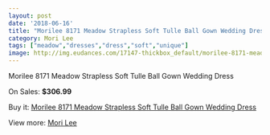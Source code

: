 ```yaml
---
layout: post
date: '2018-06-16'
title: "Morilee 8171 Meadow Strapless Soft Tulle Ball Gown Wedding Dress"
category: Mori Lee
tags: ["meadow","dresses","dress","soft","unique"]
image: http://img.eudances.com/17147-thickbox_default/morilee-8171-meadow-strapless-soft-tulle-ball-gown-wedding-dress.jpg
---
```

Morilee 8171 Meadow Strapless Soft Tulle Ball Gown Wedding Dress

On Sales: **$306.99**
<a href="https://www.eudances.com/en/mori-lee/5010-morilee-8171-meadow-strapless-soft-tulle-ball-gown-wedding-dress.html"><amp-img layout="responsive" width="600" height="600" src="//img.eudances.com/17147-thickbox_default/morilee-8171-meadow-strapless-soft-tulle-ball-gown-wedding-dress.jpg" alt="Morilee 8171 Meadow Strapless Soft Tulle Ball Gown Wedding Dress 0" /></a>
<a href="https://www.eudances.com/en/mori-lee/5010-morilee-8171-meadow-strapless-soft-tulle-ball-gown-wedding-dress.html"><amp-img layout="responsive" width="600" height="600" src="//img.eudances.com/17150-thickbox_default/morilee-8171-meadow-strapless-soft-tulle-ball-gown-wedding-dress.jpg" alt="Morilee 8171 Meadow Strapless Soft Tulle Ball Gown Wedding Dress 1" /></a>
<a href="https://www.eudances.com/en/mori-lee/5010-morilee-8171-meadow-strapless-soft-tulle-ball-gown-wedding-dress.html"><amp-img layout="responsive" width="600" height="600" src="//img.eudances.com/17149-thickbox_default/morilee-8171-meadow-strapless-soft-tulle-ball-gown-wedding-dress.jpg" alt="Morilee 8171 Meadow Strapless Soft Tulle Ball Gown Wedding Dress 2" /></a>
<a href="https://www.eudances.com/en/mori-lee/5010-morilee-8171-meadow-strapless-soft-tulle-ball-gown-wedding-dress.html"><amp-img layout="responsive" width="600" height="600" src="//img.eudances.com/17148-thickbox_default/morilee-8171-meadow-strapless-soft-tulle-ball-gown-wedding-dress.jpg" alt="Morilee 8171 Meadow Strapless Soft Tulle Ball Gown Wedding Dress 3" /></a>

Buy it: [Morilee 8171 Meadow Strapless Soft Tulle Ball Gown Wedding Dress](https://www.eudances.com/en/mori-lee/5010-morilee-8171-meadow-strapless-soft-tulle-ball-gown-wedding-dress.html "Morilee 8171 Meadow Strapless Soft Tulle Ball Gown Wedding Dress")

View more: [Mori Lee](https://www.eudances.com/en/9-mori-lee "Mori Lee")